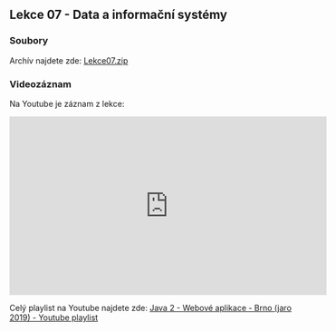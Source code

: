 Lekce 07 - Data a informační systémy
------------------------------------

### Soubory

Archív najdete zde: [Lekce07.zip](/data/2019-jaro/java2/Lekce07.zip)


### Videozáznam

Na Youtube je záznam z lekce:

<iframe width="560" height="315"
	src="https://www.youtube.com/embed/fL-d5Cf5K14"
	frameborder="0"
	allowfullscreen></iframe>

Celý playlist na Youtube najdete zde:
[Java 2 - Webové aplikace - Brno (jaro 2019) - Youtube playlist](https://www.youtube.com/playlist?list=PLTCx5oiCrIJ7I5m_zJtjZoLS-pxSi859Z)
